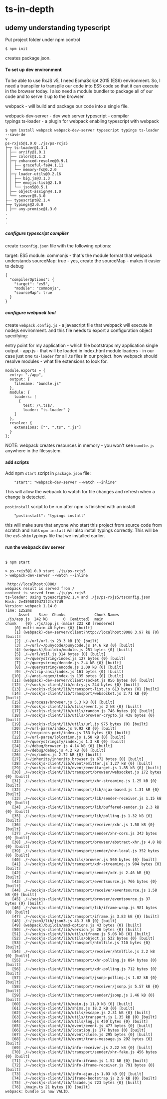 # ts-in-depth

## udemy understanding typescript

Put project folder under npm control

```
$ npm init
```

creates package.json.



#### To set up dev environment

To be able to use RxJS v5, I need  EcmaScript 2015 (ES6) environment.
So, I need a transpiler to transpile our code into ES5 code so that it can 
execute in the browser today.
I also need a module bundler to package all of our code and to serve it up to
the browser.

webpack - will build and package our code into a single file.

  webpack-dev-server - dev web server
  typescript - compiler   
  typings 
  ts-loader - a plugin for webpack enabling typescript with webpack 


```
$ npm install webpack webpack-dev-server typescript typings ts-loader --save-de
v
ps-rxjs5@1.0.0 ./js/ps-rxjs5
├─┬ ts-loader@1.3.1
│ ├── arrify@1.0.1
│ ├── colors@1.1.2
│ ├─┬ enhanced-resolve@0.9.1
│ │ ├── graceful-fs@4.1.11
│ │ └── memory-fs@0.2.0
│ ├─┬ loader-utils@0.2.16
│ │ ├── big.js@3.1.3
│ │ ├── emojis-list@2.1.0
│ │ └── json5@0.5.1
│ ├── object-assign@4.1.0
│ └── semver@5.3.0
├── typescript@2.1.4
├─┬ typings@2.0.0
│ ├── any-promise@1.3.0
.
.
.
```


##### configure typescript compiler

create `tsconfig.json` file
with the following options:

  target: ES5
  module: commonjs - that's the module format that webpack understands
  sourceMap: true - yes, create the sourceMap - makes it easier to debug

```
{
  "compilerOptions": {
    "target": "es5",
    "module": "commonjs",
    "sourceMap": true
  }
}
```


##### configure webpack tool

create `webpack.config.js` - a javascript file that webpack will execute in 
nodejs environment.  and this file needs to export a configuration object specifying:

  entry point for my application - which file bootstraps my application
  single output - app.js - that will be loaded in index.html
  module loaders - in our case just one `ts-loader` for all .ts files in our project.
  how webpack should resolve modules - what file extensions to look for. 

```
module.exports = {
  entry: "./app",
  output: {
    filename: "bundle.js"
  },
  module: {
    loaders: [
      { 
        test: /\.ts$/, 
        loader: "ts-loader" }
    ]
  },
  resolve: {
    extensions: ["", ".ts", ".js"]
  }
};

```

NOTE: webpack creates resources in memory - you won't see `bundle.js` anywhere 
in the filesystem.

#### add scripts

Add npm `start` script in `package.json` file:

```
    "start": "webpack-dev-server --watch --inline"
``` 

This will allow the webpack to watch for file changes and refresh when a change 
is detected.

`postinstall` script to be run after npm is finished with an install

```
    "postinstall": "typings install"
```

this will make sure that anyone who start this project from source code from
scratch and runs `npm install`  will also install typings correctly.
This will be the `es6-shim` typings file that we installed earlier.


#### run the webpack dev server

```

$ npm start

> ps-rxjs5@1.0.0 start ./js/ps-rxjs5
> webpack-dev-server --watch --inline

 http://localhost:8080/
webpack result is served from /
content is served from ./js/ps-rxjs5
ts-loader: Using typescript@2.1.4 and ./js/ps-rxjs5/tsconfig.json
Hash: 2e4596019d73f2fc77d9
Version: webpack 1.14.0
Time: 1252ms
      Asset    Size  Chunks             Chunk Names
./js/app.js  242 kB       0  [emitted]  main
chunk    {0} ./js/app.js (main) 223 kB [rendered]
    [0] multi main 40 bytes {0} [built]
    [1] (webpack)-dev-server/client?http://localhost:8080 3.97 kB {0} [built]
    [2] ./~/url/url.js 23.3 kB {0} [built]
    [3] ./~/url/~/punycode/punycode.js 14.6 kB {0} [built]
    [4] (webpack)/buildin/module.js 251 bytes {0} [built]
    [5] ./~/url/util.js 314 bytes {0} [built]
    [6] ./~/querystring/index.js 127 bytes {0} [built]
    [7] ./~/querystring/decode.js 2.4 kB {0} [built]
    [8] ./~/querystring/encode.js 2.09 kB {0} [built]
    [9] ./~/strip-ansi/index.js 161 bytes {0} [built]
   [10] ./~/ansi-regex/index.js 135 bytes {0} [built]
   [11] (webpack)-dev-server/client/socket.js 856 bytes {0} [built]
   [12] ./~/sockjs-client/lib/entry.js 244 bytes {0} [built]
   [13] ./~/sockjs-client/lib/transport-list.js 613 bytes {0} [built]
   [14] ./~/sockjs-client/lib/transport/websocket.js 2.71 kB {0} [built]
   [15] ./~/process/browser.js 5.3 kB {0} [built]
   [16] ./~/sockjs-client/lib/utils/event.js 2 kB {0} [built]
   [17] ./~/sockjs-client/lib/utils/random.js 746 bytes {0} [built]
   [18] ./~/sockjs-client/lib/utils/browser-crypto.js 438 bytes {0} [built]
   [19] ./~/sockjs-client/lib/utils/url.js 975 bytes {0} [built]
   [20] ./~/url-parse/index.js 9.92 kB {0} [built]
   [21] ./~/requires-port/index.js 753 bytes {0} [built]
   [22] ./~/url-parse/lolcation.js 1.58 kB {0} [built]
   [23] ./~/querystringify/index.js 1.3 kB {0} [built]
   [24] ./~/debug/browser.js 4.14 kB {0} [built]
   [25] ./~/debug/debug.js 4.2 kB {0} [built]
   [26] ./~/ms/index.js 2.72 kB {0} [built]
   [27] ./~/inherits/inherits_browser.js 672 bytes {0} [built]
   [28] ./~/sockjs-client/lib/event/emitter.js 1.27 kB {0} [built]
   [29] ./~/sockjs-client/lib/event/eventtarget.js 1.85 kB {0} [built]
   [30] ./~/sockjs-client/lib/transport/browser/websocket.js 172 bytes {0} [built]
   [31] ./~/sockjs-client/lib/transport/xhr-streaming.js 1.25 kB {0} [built]
   [32] ./~/sockjs-client/lib/transport/lib/ajax-based.js 1.31 kB {0} [built]
   [33] ./~/sockjs-client/lib/transport/lib/sender-receiver.js 1.15 kB {0} [built]
   [34] ./~/sockjs-client/lib/transport/lib/buffered-sender.js 2.3 kB {0} [built]
   [35] ./~/sockjs-client/lib/transport/lib/polling.js 1.32 kB {0} [built]
   [36] ./~/sockjs-client/lib/transport/receiver/xhr.js 1.58 kB {0} [built]
   [37] ./~/sockjs-client/lib/transport/sender/xhr-cors.js 343 bytes {0} [built]
   [38] ./~/sockjs-client/lib/transport/browser/abstract-xhr.js 4.8 kB {0} [built]
   [39] ./~/sockjs-client/lib/transport/sender/xhr-local.js 352 bytes {0} [built]
   [40] ./~/sockjs-client/lib/utils/browser.js 560 bytes {0} [built]
   [41] ./~/sockjs-client/lib/transport/xdr-streaming.js 984 bytes {0} [built]
   [42] ./~/sockjs-client/lib/transport/sender/xdr.js 2.46 kB {0} [built]
   [43] ./~/sockjs-client/lib/transport/eventsource.js 766 bytes {0} [built]
   [44] ./~/sockjs-client/lib/transport/receiver/eventsource.js 1.58 kB {0} [built]
   [45] ./~/sockjs-client/lib/transport/browser/eventsource.js 37 bytes {0} [built]
   [46] ./~/sockjs-client/lib/transport/lib/iframe-wrap.js 981 bytes {0} [built]
   [47] ./~/sockjs-client/lib/transport/iframe.js 3.83 kB {0} [built]
   [48] ./~/json3/lib/json3.js 43.3 kB {0} [built]
   [49] (webpack)/buildin/amd-options.js 43 bytes {0} [built]
   [50] ./~/sockjs-client/lib/version.js 26 bytes {0} [built]
   [51] ./~/sockjs-client/lib/utils/iframe.js 5.06 kB {0} [built]
   [52] ./~/sockjs-client/lib/utils/object.js 532 bytes {0} [built]
   [53] ./~/sockjs-client/lib/transport/htmlfile.js 710 bytes {0} [built]
   [54] ./~/sockjs-client/lib/transport/receiver/htmlfile.js 2.2 kB {0} [built]
   [55] ./~/sockjs-client/lib/transport/xhr-polling.js 894 bytes {0} [built]
   [56] ./~/sockjs-client/lib/transport/xdr-polling.js 712 bytes {0} [built]
   [57] ./~/sockjs-client/lib/transport/jsonp-polling.js 1.02 kB {0} [built]
   [58] ./~/sockjs-client/lib/transport/receiver/jsonp.js 5.57 kB {0} [built]
   [59] ./~/sockjs-client/lib/transport/sender/jsonp.js 2.46 kB {0} [built]
   [60] ./~/sockjs-client/lib/main.js 11.9 kB {0} [built]
   [61] ./~/sockjs-client/lib/shims.js 18.2 kB {0} [built]
   [62] ./~/sockjs-client/lib/utils/escape.js 2.31 kB {0} [built]
   [63] ./~/sockjs-client/lib/utils/transport.js 1.35 kB {0} [built]
   [64] ./~/sockjs-client/lib/utils/log.js 450 bytes {0} [built]
   [65] ./~/sockjs-client/lib/event/event.js 477 bytes {0} [built]
   [66] ./~/sockjs-client/lib/location.js 177 bytes {0} [built]
   [67] ./~/sockjs-client/lib/event/close.js 295 bytes {0} [built]
   [68] ./~/sockjs-client/lib/event/trans-message.js 292 bytes {0} [built]
   [69] ./~/sockjs-client/lib/info-receiver.js 2.22 kB {0} [built]
   [70] ./~/sockjs-client/lib/transport/sender/xhr-fake.js 456 bytes {0} [built]
   [71] ./~/sockjs-client/lib/info-iframe.js 1.52 kB {0} [built]
   [72] ./~/sockjs-client/lib/info-iframe-receiver.js 791 bytes {0} [built]
   [73] ./~/sockjs-client/lib/info-ajax.js 1.03 kB {0} [built]
   [74] ./~/sockjs-client/lib/iframe-bootstrap.js 2.9 kB {0} [built]
   [75] ./~/sockjs-client/lib/facade.js 723 bytes {0} [built]
   [76] ./main.ts 21 bytes {0} [built]
webpack: bundle is now VALID.

```